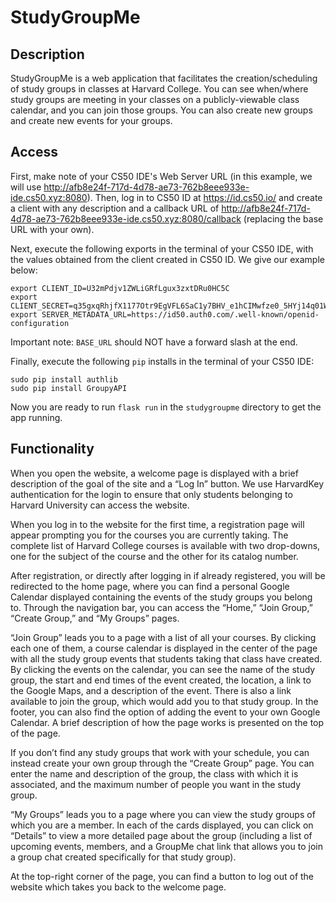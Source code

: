# StudyGroupMe

## Description
StudyGroupMe is a web application that facilitates the creation/scheduling of study groups in classes at Harvard College. You can see when/where study groups are meeting in your classes on a publicly-viewable class calendar, and you can join those groups. You can also create new groups and create new events for your groups.

## Access
First, make note of your CS50 IDE's Web Server URL (in this example, we will use http://afb8e24f-717d-4d78-ae73-762b8eee933e-ide.cs50.xyz:8080). Then, log in to CS50 ID at https://id.cs50.io/ and create a client with any description and a callback URL of http://afb8e24f-717d-4d78-ae73-762b8eee933e-ide.cs50.xyz:8080/callback (replacing the base URL with your own).

Next, execute the following exports in the terminal of your CS50 IDE, with the values obtained from the client created in CS50 ID. We give our example below:

```export BASE_URL=https://afb8e24f-717d-4d78-ae73-762b8eee933e-ide.cs50.xyz:8080
export CLIENT_ID=U32mPdjv1ZWLiGRfLgux3zxtDRu0HC5C
export CLIENT_SECRET=q35gxqRhjfX1177Otr9EgVFL6SaC1y7BHV_e1hCIMwfze0_5HYj14q01WYIRf00R
export SERVER_METADATA_URL=https://id50.auth0.com/.well-known/openid-configuration
```

Important note: `BASE_URL` should NOT have a forward slash at the end.

Finally, execute the following `pip` installs in the terminal of your CS50 IDE:

```sudo pip install --upgrade google-api-python-client google-auth-httplib2 google-auth-oauthlib
sudo pip install authlib
sudo pip install GroupyAPI
```

Now you are ready to run `flask run` in the `studygroupme` directory to get the app running.

## Functionality
When you open the website, a welcome page is displayed with a brief description of the goal of the site and a “Log In” button. We use HarvardKey authentication for the login to ensure that only students belonging to Harvard University can access the website.

When you log in to the website for the first time, a registration page will appear prompting you for the courses you are currently taking. The complete list of Harvard College courses is available with two drop-downs, one for the subject of the course and the other for its catalog number.

After registration, or directly after logging in if already registered, you will be redirected to the home page, where you can find a personal Google Calendar displayed containing the events of the study groups you belong to. Through the navigation bar, you can access the “Home,” “Join Group,” “Create Group,” and “My Groups” pages.

“Join Group” leads you to a page with a list of all your courses. By clicking each one of them, a course calendar is displayed in the center of the page with all the study group events that students taking that class have created. By clicking the events on the calendar, you can see the name of the study group, the start and end times of the event created, the location, a link to the Google Maps, and a description of the event. There is also a link available to join the group, which would add you to that study group. In the footer, you can also find the option of adding the event to your own Google Calendar. A brief description of how the page works is presented on the top of the page.

If you don’t find any study groups that work with your schedule, you can instead create your own group through the “Create Group” page. You can enter the name and description of the group, the class with which it is associated, and the maximum number of people you want in the study group.

“My Groups” leads you to a page where you can view the study groups of which you are a member. In each of the cards displayed, you can click on “Details” to view a more detailed page about the group (including a list of upcoming events, members, and a GroupMe chat link that allows you to join a group chat created specifically for that study group).

At the top-right corner of the page, you can find a button to log out of the website which takes you back to the welcome page.